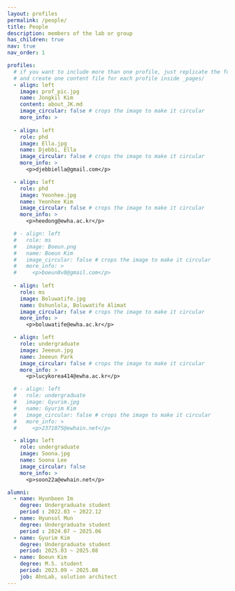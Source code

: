```yaml
---
layout: profiles
permalink: /people/
title: People
description: members of the lab or group
has_children: true
nav: true
nav_order: 1

profiles:
  # if you want to include more than one profile, just replicate the following block
  # and create one content file for each profile inside _pages/
  - align: left
    image: prof_pic.jpg
    name: Jongkil Kim
    content: about_JK.md
    image_circular: false # crops the image to make it circular
    more_info: >
    
  - align: left
    role: phd
    image: Ella.jpg
    name: Djebbi, Ella
    image_circular: false # crops the image to make it circular
    more_info: >
      <p>djebbiella@gmail.com</p>

  - align: left
    role: phd
    image: Yeonhee.jpg
    name: Yeonhee Kim
    image_circular: false # crops the image to make it circular
    more_info: >
      <p>heedong@ewha.ac.kr</p>

  # - align: left
  #   role: ms
  #   image: Boeun.png
  #   name: Boeun Kim
  #   image_circular: false # crops the image to make it circular
  #   more_info: >
  #     <p>boeun0v0@gmail.com</p>
  
  - align: left
    role: ms
    image: Boluwatife.jpg
    name: Oshunlola, Boluwatife Alimat
    image_circular: false # crops the image to make it circular
    more_info: >
      <p>boluwatife@ewha.ac.kr</p>

  - align: left
    role: undergraduate
    image: Jeeeun.jpg
    name: Jeeeun Park
    image_circular: false # crops the image to make it circular
    more_info: >
      <p>lucykorea414@ewha.ac.kr</p>

  # - align: left
  #   role: undergraduate
  #   image: Gyurim.jpg
  #   name: Gyurim Kim
  #   image_circular: false # crops the image to make it circular
  #   more_info: >
  #     <p>2371075@ewhain.net</p>

  - align: left
    role: undergraduate
    image: Soona.jpg
    name: Soona Lee
    image_circular: false
    more_info: >
      <p>soon22a@ewhain.net</p>

alumni:
  - name: Hyunbeen Im
    degree: Undergraduate student
    period : 2022.03 ~ 2022.12
  - name: Hyunsol Mun
    degree: Undergraduate student
    period : 2024.07 ~ 2025.06
  - name: Gyurim Kim
    degree: Undergraduate student
    period: 2025.03 ~ 2025.08
  - name: Boeun Kim
    degree: M.S. student
    period: 2023.09 ~ 2025.08
    job: AhnLab, solution architect
---
```

